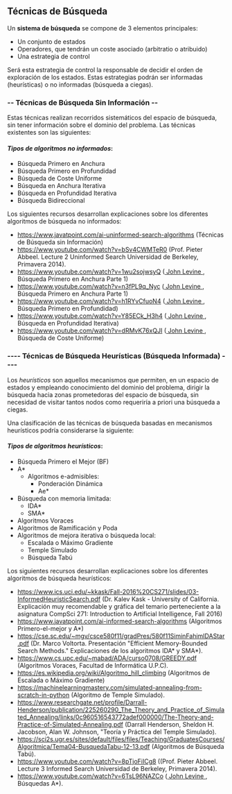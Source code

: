 ## **Técnicas de Búsqueda**
Un **sistema de búsqueda** se compone de 3 elementos principales:
- Un conjunto de estados
- Operadores, que tendrán un coste asociado (arbitratio o atribuido)
- Una estrategia de control

Será esta estrategia de control la responsable de decidir el orden de exploración de los estados. Estas estrategias podrán ser informadas (heurísticas) o no informadas (búsqueda a ciegas).
### **-- Técnicas de Búsqueda Sin Información --**
Estas técnicas realizan recorridos sistemáticos del espacio de búsqueda, sin tener información sobre el dominio del problema. 
Las técnicas existentes son las siguientes: 
#### *Tipos de algoritmos no informados*:
- Búsqueda Primero en Anchura
- Búsqueda Primero en Profundidad
- Búsqueda de Coste Uniforme
- Búsqueda en Anchura Iterativa
- Búsqueda en Profundidad Iterativa
- Búsqueda Bidireccional

Los siguientes recursos desarrollan explicaciones sobre los diferentes algoritmos de búsqueda no informados:
- https://www.javatpoint.com/ai-uninformed-search-algorithms (Técnicas de Búsqueda sin Información)
- https://www.youtube.com/watch?v=bSv4CWMTeR0 (Prof. Pieter Abbeel. Lecture 2 Uninformed Search Universidad de Berkeley, Primavera 2014).
- https://www.youtube.com/watch?v=1wu2sojwsyQ (<a href= "https://www.youtube.com/channel/UCUbp3Qabq6iYQrN2QC-ZUXw/videos"> John Levine </a>, Búsqueda Primero en Anchura Parte 1)
- https://www.youtube.com/watch?v=n3fPL9q_Nyc (<a href= "https://www.youtube.com/channel/UCUbp3Qabq6iYQrN2QC-ZUXw/videos"> John Levine </a>, Búsqueda Primero en Anchura Parte 1)
- https://www.youtube.com/watch?v=h1RYvCfuoN4 (<a href= "https://www.youtube.com/channel/UCUbp3Qabq6iYQrN2QC-ZUXw/videos"> John Levine </a>, Búsqueda Primero en Profundidad)
- https://www.youtube.com/watch?v=Y85ECk_H3h4 (<a href= "https://www.youtube.com/channel/UCUbp3Qabq6iYQrN2QC-ZUXw/videos"> John Levine </a>, Búsqueda en Profundidad Iterativa)
- https://www.youtube.com/watch?v=dRMvK76xQJI (<a href= "https://www.youtube.com/channel/UCUbp3Qabq6iYQrN2QC-ZUXw/videos"> John Levine </a>, Búsqueda de Coste Uniforme)

### **---- Técnicas de Búsqueda Heurísticas (Búsqueda Informada) ----**
Los *heurísticos* son aquellos mecanismos que permiten, en un espacio de estados y empleando conocimiento del dominio del problema, dirigir la búsqueda hacia zonas prometedoras del espacio de búsqueda, sin necesidad de visitar tantos nodos como requeriría a priori una búsqueda a ciegas. 

Una clasificación de las técnicas de búsqueda basadas en mecanismos heurísticos podría considerarse la siguiente:

#### *Tipos de algoritmos heurísticos*: 
- Búsqueda Primero el Mejor (BF)
- A*
    - Algoritmos e-admisibles:
        - Ponderación Dinámica
        - Ae*
- Búsqueda con memoria limitada: 
    - IDA*
    - SMA*
- Algoritmos Voraces
- Algoritmos de Ramificación y Poda
- Algoritmos de mejora iterativa o búsqueda local: 
    - Escalada o Máximo Gradiente
    - Temple Simulado
    - Búsqueda Tabú

Los siguientes recursos desarrollan explicaciones sobre los diferentes algoritmos de búsqueda heurísticos:

- https://www.ics.uci.edu/~kkask/Fall-2016%20CS271/slides/03-InformedHeuristicSearch.pdf (Dr. Kalev Kask - University of California. Explicación muy recomendable y gráfica del temario perteneciente a la asignatura CompSci 271: Introduction to Artificial Intelligence, Fall 2016)
- https://www.javatpoint.com/ai-informed-search-algorithms (Algoritmos Primero-el-mejor y A*)
- https://cse.sc.edu/~mgv/csce580f11/gradPres/580f11SiminFahimIDAStar.pdf (Dr. Marco Voltorta. Presentación "Efficient Memory-Bounded Search Methods." Explicaciones de los algoritmos IDA* y SMA*).
- https://www.cs.upc.edu/~mabad/ADA/curso0708/GREEDY.pdf (Algoritmos Voraces, Facultad de Informática U.P.C).
- https://es.wikipedia.org/wiki/Algoritmo_hill_climbing (Algoritmos de Escalada o Máximo Gradiente)
- https://machinelearningmastery.com/simulated-annealing-from-scratch-in-python (Algoritmo de Temple Simulado).
- https://www.researchgate.net/profile/Darrall-Henderson/publication/225260290_The_Theory_and_Practice_of_Simulated_Annealing/links/0c960516543772adef000000/The-Theory-and-Practice-of-Simulated-Annealing.pdf (Darrall Henderson, Sheldon H. Jacobson, Alan W. Johnson, "Teoría y Práctica del Temple Simulado).
- https://sci2s.ugr.es/sites/default/files/files/Teaching/GraduatesCourses/Algoritmica/Tema04-BusquedaTabu-12-13.pdf (Algoritmos de Búsqueda Tabú).
- https://www.youtube.com/watch?v=8pTjoFiICg8 ((Prof. Pieter Abbeel. Lecture 3 Informed Search Universidad de Berkeley, Primavera 2014).
- https://www.youtube.com/watch?v=6TsL96NAZCo (<a href= "https://www.youtube.com/channel/UCUbp3Qabq6iYQrN2QC-ZUXw/videos"> John Levine </a>, Búsquedas A*).
